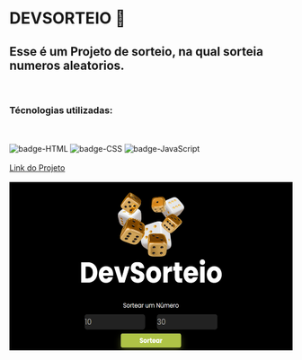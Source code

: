 <h1>DEVSORTEIO 🎲</h1>

<h2>Esse é um Projeto de sorteio, na qual sorteia numeros aleatorios.</h2>
<br>
<h3>Técnologias utilizadas:</h3>
<br>
<br>
<img src="https://img.shields.io/badge/HTML5-E34F26?style=for-the-badge&logo=html5&logoColor=white" alt="badge-HTML"/>
<img src="https://img.shields.io/badge/CSS3-1572B6?style=for-the-badge&logo=css3&logoColor=white" alt="badge-CSS"/>
<img src="https://img.shields.io/badge/JavaScript-F7DF1E?style=for-the-badge&logo=javascript&logoColor=black" alt="badge-JavaScript"/>
<br>
<br>
<a href="https://lincolnneres.github.io/DevSorteio/" target="_blank" > Link do Projeto</a>
<br>
<br>
<div align="left">
  <img src="https://github.com/Lincolnneres/DevSorteio/blob/main/assets/DEVSORTEIO.png?raw=true" widith="300px" height="300px"/>
</div>
